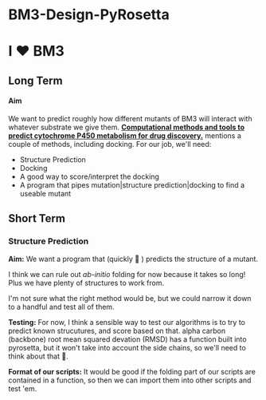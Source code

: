 # BM3-Design-PyRosetta
# I ❤️ BM3
## Long Term
#### Aim
We want to predict roughly how different mutants of BM3 will interact with whatever substrate we give them. [**Computational methods and tools to predict cytochrome P450 metabolism for drug discovery.**](https://www.ncbi.nlm.nih.gov/pubmed/30471192?otool=igbumllib) mentions a couple of methods, including docking. For our job, we'll need:
* Structure Prediction
* Docking
* A good way to score/interpret the docking
* A program that pipes mutation|structure prediction|docking to find a useable mutant

## Short Term
### Structure Prediction
**Aim:** We want a program that (quickly 🤞 ) predicts the structure of a mutant.

I think we can rule out *ab-initio* folding for now because it takes so long! Plus we have plenty of structures to work from.

I'm not sure what the right method would be, but we could narrow it down to a handful and test all of them.

**Testing:** For now, I think a sensible way to test our algorithms is to try to predict known strucutures, and score based on that. alpha carbon (backbone) root mean squared devation (RMSD) has a function built into pyrosetta, but it won't take into account the side chains, so we'll need to think about that 🤔.

**Format of our scripts:** It would be good if the folding part of our scripts are contained in a function, so then we can import them into other scripts and test 'em.
